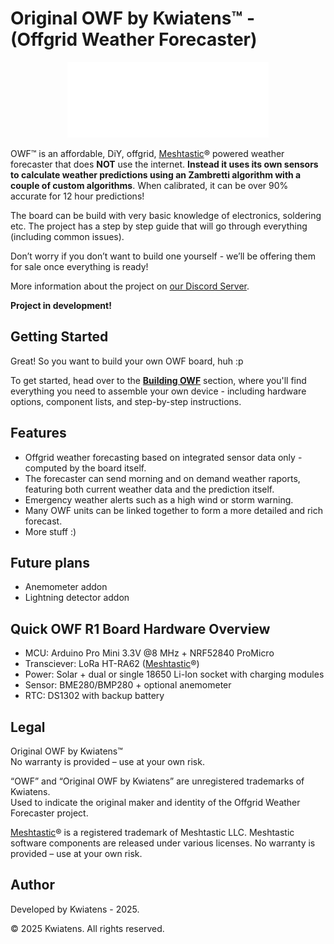 # Original OWF by Kwiatens™ - (Offgrid Weather Forecaster)
<p align="center">
  <img src="https://github.com/Kwiatens/OWF-Offgrid-Weather-Forecaster/blob/main/images/Original_OWFR1_logo_white.png?raw=true" alt="OWF" />
</p>

OWF™ is an affordable, DiY, offgrid, [Meshtastic](https://meshtastic.org/)® powered weather forecaster that does **NOT** use the internet. **Instead it uses its own sensors to calculate weather predictions using an Zambretti algorithm with a couple of custom algorithms**.
When calibrated, it can be over 90% accurate for 12 hour predictions!

The board can be build with very basic knowledge of electronics, soldering etc. The project has a step by step guide that will go through everything (including common issues).

Don’t worry if you don’t want to build one yourself - we’ll be offering them for sale once everything is ready!

More information about the project on [our Discord Server](https://discord.gg/Jbdw9DENTZ).

**Project in development!**

## Getting Started

Great! So you want to build your own OWF board, huh :p

To get started, head over to the [**Building OWF**](https://github.com/Kwiatens/OWF-Offgrid-Weather-Forecaster/blob/main/docs/00_Getting_Started.md) section, where you'll find everything you need to assemble your own device - including hardware options, component lists, and step-by-step instructions.
## Features

- Offgrid weather forecasting based on integrated sensor data only - computed by the board itself.
- The forecaster can send morning and on demand weather raports, featuring both current weather data and the prediction itself.
- Emergency weather alerts such as a high wind or storm warning.
- Many OWF units can be linked together to form a more detailed and rich forecast.
- More stuff :)

## Future plans

- Anemometer addon
- Lightning detector addon

## Quick OWF R1 Board Hardware Overview

- MCU: Arduino Pro Mini 3.3V @8 MHz + NRF52840 ProMicro
- Transciever: LoRa HT-RA62 ([Meshtastic](https://meshtastic.org/)®)
- Power: Solar + dual or single 18650 Li-Ion socket with charging modules
- Sensor: BME280/BMP280 + optional anemometer
- RTC: DS1302 with backup battery

  
## Legal
Original OWF by Kwiatens™  
No warranty is provided – use at your own risk.

“OWF” and “Original OWF by Kwiatens” are unregistered trademarks of Kwiatens.  
Used to indicate the original maker and identity of the Offgrid Weather Forecaster project.

[Meshtastic](https://meshtastic.org/)® is a registered trademark of Meshtastic LLC. Meshtastic software components are released under various licenses. No warranty is provided – use at your own risk.

## Author
Developed by Kwiatens - 2025.

© 2025 Kwiatens. All rights reserved.  
